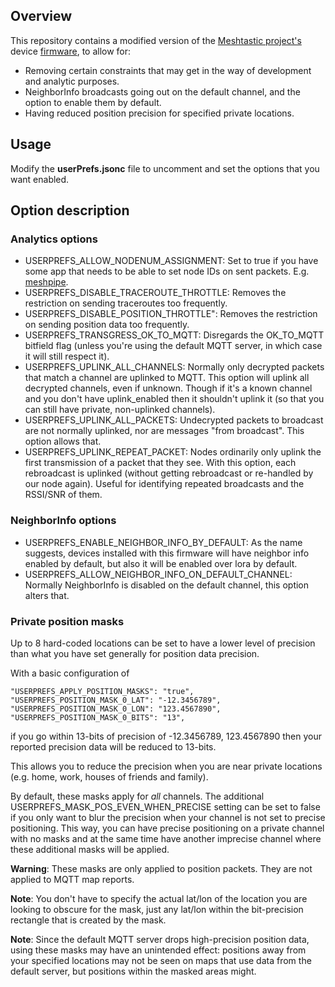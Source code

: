 ## Overview

This repository contains a modified version of the [Meshtastic project's](https://meshtastic.org/) device [firmware](https://github.com/meshtastic/firmware), to allow for:

- Removing certain constraints that may get in the way of development and analytic purposes.
- NeighborInfo broadcasts going out on the default channel, and the option to enable them by default.
- Having reduced position precision for specified private locations.


## Usage

Modify the **userPrefs.jsonc** file to uncomment and set the options that you want enabled.


## Option description

### Analytics options

* USERPREFS_ALLOW_NODENUM_ASSIGNMENT: Set to true if you have some app that needs to be able to set node IDs on sent packets. E.g. [meshpipe](https://github.com/armooo/meshpipe).
* USERPREFS_DISABLE_TRACEROUTE_THROTTLE: Removes the restriction on sending traceroutes too frequently.
* USERPREFS_DISABLE_POSITION_THROTTLE": Removes the restriction on sending position data too frequently.
* USERPREFS_TRANSGRESS_OK_TO_MQTT: Disregards the OK_TO_MQTT bitfield flag (unless you're using the default MQTT server, in which case it will still respect it).
* USERPREFS_UPLINK_ALL_CHANNELS: Normally only decrypted packets that match a channel are uplinked to MQTT. This option will uplink all decrypted channels, even if unknown. Though if it's a known channel and you don't have uplink_enabled then it shouldn't uplink it (so that you can still have private, non-uplinked channels).
* USERPREFS_UPLINK_ALL_PACKETS: Undecrypted packets to broadcast are not normally uplinked, nor are messages "from broadcast". This option allows that.
* USERPREFS_UPLINK_REPEAT_PACKET: Nodes ordinarily only uplink the first transmission of a packet that they see. With this option, each rebroadcast is uplinked (without getting rebroadcast or re-handled by our node again). Useful for identifying repeated broadcasts and the RSSI/SNR of them.

### NeighborInfo options

* USERPREFS_ENABLE_NEIGHBOR_INFO_BY_DEFAULT: As the name suggests, devices installed with this firmware will have neighbor info enabled by default, but also it will be enabled over lora by default.
* USERPREFS_ALLOW_NEIGHBOR_INFO_ON_DEFAULT_CHANNEL: Normally NeighborInfo is disabled on the default channel, this option alters that.

### Private position masks

Up to 8 hard-coded locations can be set to have a lower level of precision than what you have set generally for position data precision.

With a basic configuration of
```
"USERPREFS_APPLY_POSITION_MASKS": "true",
"USERPREFS_POSITION_MASK_0_LAT": "-12.3456789",
"USERPREFS_POSITION_MASK_0_LON": "123.4567890",
"USERPREFS_POSITION_MASK_0_BITS": "13",
```

if you go within 13-bits of precision of -12.3456789, 123.4567890 then your reported precision data will be reduced to 13-bits.

This allows you to reduce the precision when you are near private locations (e.g. home, work, houses of friends and family).

By default, these masks apply for *all* channels. The additional USERPREFS_MASK_POS_EVEN_WHEN_PRECISE setting can be set to false if you only want to blur the precision when your channel is not set to precise positioning. This way, you can have precise positioning on a private channel with no masks and at the same time have another imprecise channel where these additional masks will be applied.


**Warning**: These masks are only applied to position packets. They are not applied to MQTT map reports.

**Note**: You don't have to specify the actual lat/lon of the location you are looking to obscure for the mask, just any lat/lon within the bit-precision rectangle that is created by the mask.

**Note**: Since the default MQTT server drops high-precision position data, using these masks may have an unintended effect: positions away from your specified locations may not be seen on maps that use data from the default server, but positions within the masked areas might.






